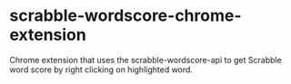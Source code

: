 # scrabble-wordscore-chrome-extension
Chrome extension that uses the scrabble-wordscore-api to get Scrabble word score by right clicking on highlighted word.
